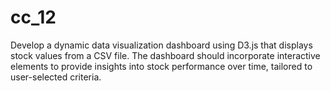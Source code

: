 # cc_12
 Develop a dynamic data visualization dashboard using D3.js that displays stock values from a CSV file. The dashboard should incorporate interactive elements to provide insights into stock performance over time, tailored to user-selected criteria.
